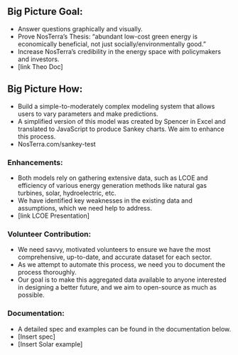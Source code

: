 ## Big Picture Goal:
- Answer questions graphically and visually.
- Prove NosTerra’s Thesis: “abundant low-cost green energy is economically beneficial, not just socially/environmentally good.”
- Increase NosTerra’s credibility in the energy space with policymakers and investors.
- [link Theo Doc]

## Big Picture How:
- Build a simple-to-moderately complex modeling system that allows users to vary parameters and make predictions.
- A simplified version of this model was created by Spencer in Excel and translated to JavaScript to produce Sankey charts. We aim to enhance this process.
- NosTerra.com/sankey-test

### Enhancements:
- Both models rely on gathering extensive data, such as LCOE and efficiency of various energy generation methods like natural gas turbines, solar, hydroelectric, etc.
- We have identified key weaknesses in the existing data and assumptions, which we need help to address.
- [link LCOE Presentation]

### Volunteer Contribution:
- We need savvy, motivated volunteers to ensure we have the most comprehensive, up-to-date, and accurate dataset for each sector.
- As we attempt to automate this process, we need you to document the process thoroughly.
- Our goal is to make this aggregated data available to anyone interested in designing a better future, and we aim to open-source as much as possible.

### Documentation:
- A detailed spec and examples can be found in the documentation below.
- [Insert spec]
- [Insert Solar example]
